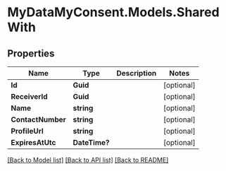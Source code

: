 # MyDataMyConsent.Models.SharedWith

## Properties

Name | Type | Description | Notes
------------ | ------------- | ------------- | -------------
**Id** | **Guid** |  | [optional] 
**ReceiverId** | **Guid** |  | [optional] 
**Name** | **string** |  | [optional] 
**ContactNumber** | **string** |  | [optional] 
**ProfileUrl** | **string** |  | [optional] 
**ExpiresAtUtc** | **DateTime?** |  | [optional] 

[[Back to Model list]](../README.md#documentation-for-models) [[Back to API list]](../README.md#documentation-for-api-endpoints) [[Back to README]](../README.md)

